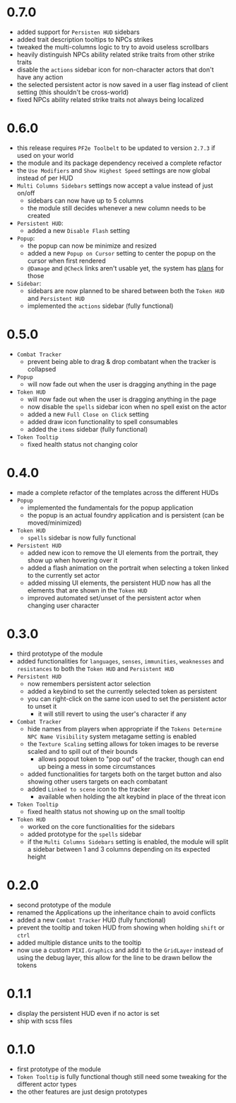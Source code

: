 # 0.7.0

-   added support for `Persisten HUD` sidebars
-   added trait description tooltips to NPCs strikes
-   tweaked the multi-columns logic to try to avoid useless scrollbars
-   heavily distinguish NPCs ability related strike traits from other strike traits
-   disable the `actions` sidebar icon for non-character actors that don't have any action
-   the selected persistent actor is now saved in a user flag instead of client setting (this shouldn't be cross-world)
-   fixed NPCs ability related strike traits not always being localized

# 0.6.0

-   this release requires `PF2e Toolbelt` to be updated to version `2.7.3` if used on your world
-   the module and its package dependency received a complete refactor
-   the `Use Modifiers` and `Show Highest Speed` settings are now global instead of per HUD
-   `Multi Columns Sidebars` settings now accept a value instead of just on/off
    -   sidebars can now have up to 5 columns
    -   the module still decides whenever a new column needs to be created
-   `Persistent HUD`:
    -   added a new `Disable Flash` setting
-   `Popup`:
    -   the popup can now be minimize and resized
    -   added a new `Popup on Cursor` setting to center the popup on the cursor when first rendered
    -   `@Damage` and `@Check` links aren't usable yet, the system has [plans](https://github.com/foundryvtt/pf2e/pull/15009) for those
-   `Sidebar`:
    -   sidebars are now planned to be shared between both the `Token HUD` and `Persistent HUD`
    -   implemented the `actions` sidebar (fully functional)

# 0.5.0

-   `Combat Tracker`
    -   prevent being able to drag & drop combatant when the tracker is collapsed
-   `Popup`
    -   will now fade out when the user is dragging anything in the page
-   `Token HUD`
    -   will now fade out when the user is dragging anything in the page
    -   now disable the `spells` sidebar icon when no spell exist on the actor
    -   added a new `Full Close on Click` setting
    -   added draw icon functionality to spell consumables
    -   added the `items` sidebar (fully functional)
-   `Token Tooltip`
    -   fixed health status not changing color

# 0.4.0

-   made a complete refactor of the templates across the different HUDs
-   `Popup`
    -   implemented the fundamentals for the popup application
    -   the popup is an actual foundry application and is persistent (can be moved/minimized)
-   `Token HUD`
    -   `spells` sidebar is now fully functional
-   `Persistent HUD`
    -   added new icon to remove the UI elements from the portrait, they show up when hovering over it
    -   added a flash animation on the portrait when selecting a token linked to the currently set actor
    -   added missing UI elements, the persistent HUD now has all the elements that are shown in the `Token HUD`
    -   improved automated set/unset of the persistent actor when changing user character

# 0.3.0

-   third prototype of the module
-   added functionalities for `languages`, `senses`, `immunities`, `weaknesses` and `resistances` to both the `Token HUD` and `Persistent HUD`
-   `Persistent HUD`
    -   now remembers persistent actor selection
    -   added a keybind to set the currently selected token as persistent
    -   you can right-click on the same icon used to set the persistent actor to unset it
        -   it will still revert to using the user's character if any
-   `Combat Tracker`
    -   hide names from players when appropriate if the `Tokens Determine NPC Name Visibility` system metagame setting is enabled
    -   the `Texture Scaling` setting allows for token images to be reverse scaled and to spill out of their bounds
        -   allows popout token to "pop out" of the tracker, though can end up being a mess in some circumstances
    -   added functionalities for targets both on the target button and also showing other users targets on each combatant
    -   added `Linked to scene` icon to the tracker
        -   available when holding the alt keybind in place of the threat icon
-   `Token Tooltip`
    -   fixed health status not showing up on the small tooltip
-   `Token HUD`
    -   worked on the core functionalities for the sidebars
    -   added prototype for the `spells` sidebar
    -   if the `Multi Columns Sidebars` setting is enabled, the module will split a sidebar between 1 and 3 columns depending on its expected height

# 0.2.0

-   second prototype of the module
-   renamed the Applications up the inheritance chain to avoid conflicts
-   added a new `Combat Tracker` HUD (fully functional)
-   prevent the tooltip and token HUD from showing when holding `shift` or `ctrl`
-   added multiple distance units to the tooltip
-   now use a custom `PIXI.Graphics` and add it to the `GridLayer` instead of using the debug layer, this allow for the line to be drawn bellow the tokens

# 0.1.1

-   display the persistent HUD even if no actor is set
-   ship with scss files

# 0.1.0

-   first prototype of the module
-   `Token Tooltip` is fully functional though still need some tweaking for the different actor types
-   the other features are just design prototypes
